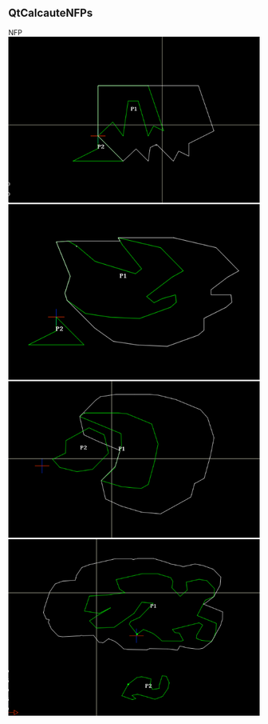 ## QtCalcauteNFPs

NFP
![NFP 1](nfp1.jpg)
![NFP 2](nfp2.jpg)
![NFP 3](nfp3.jpg)
![NFP 4](nfp4.jpg)

